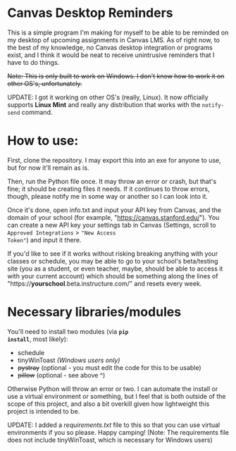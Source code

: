 # Canvas Desktop Reminders
 This is a simple program I'm making for myself to be able to be reminded on my desktop of upcoming assignments in Canvas LMS. As of right now, to the best of my knowledge,
 no Canvas desktop integration or programs exist, and I think it would be neat to receive unintrusive reminders that I have to do things.

 <s>Note: This is only built to work on Windows. I don't know how to work it on other OS's, unfortunately.</s>

 UPDATE: I got it working on other OS's (really, Linux). It now officially supports <strong>Linux Mint</strong> and really any distribution that works with the <code>notify-send</code> command.

 # How to use:
 First, clone the repository. I may export this into an exe for anyone to use, but for now it'll remain as is.

 Then, run the Python file once. It may throw an error or crash, but that's fine; it should be creating files it needs. If it continues to throw errors, though, please notify me in some way or another so I can look into it.

 Once it's done, open info.txt and input your API key from Canvas, and the domain of your school (for example, "https://canvas.stanford.edu/"). You can create a new API key your settings tab in Canvas (Settings, scroll to <code>Approved Integrations</code> > <code>"New Access Token"</code>) and input it there.

 If you'd like to see if it works without risking breaking anything with your classes or schedule, you may be able to go to your school's beta/testing site (you as a student, or even teacher, maybe, should be able to access it with your current account) which should be something along the lines of "https://<strong>yourschool</strong>.beta.instructure.com/" and resets every week.
 
 # Necessary libraries/modules
 You'll need to install two modules (via <strong><code>pip install</code></strong>, most likely):
 <ul>
 <li> schedule</li>
 <li> tinyWinToast <em>(Windows users only)</em></li>
 <li> <s>pystray</s> (optional - you must edit the code for this to be usable)</li>
 <li> <s>pillow</s> (optional - see above ^)</li>
 </ul>
 
 Otherwise Python will throw an error or two. I can automate the install or use a virtual environment or something, but I feel that is both outside of the scope of this project, and also a bit overkill given how lightweight this project is intended to be.

 UPDATE: I added a <em>requirements.txt</em> file to this so that you can use virtual environments if you so please. Happy camping!
 (Note: The requirements file does not include tinyWinToast, which is necessary for Windows users)